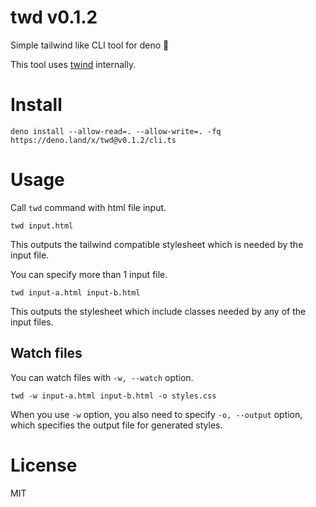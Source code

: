 # twd v0.1.2

Simple tailwind like CLI tool for deno 🦕

This tool uses [twind](https://github.com/tw-in-js/twind) internally.

# Install

```
deno install --allow-read=. --allow-write=. -fq https://deno.land/x/twd@v0.1.2/cli.ts
```

# Usage

Call `twd` command with html file input.

```
twd input.html
```

This outputs the tailwind compatible stylesheet which is needed by the input file.

You can specify more than 1 input file.

```
twd input-a.html input-b.html
```

This outputs the stylesheet which include classes needed by any of the input files.

## Watch files

You can watch files with `-w, --watch` option.

```
twd -w input-a.html input-b.html -o styles.css
```

When you use `-w` option, you also need to specify `-o, --output` option, which specifies the output file for generated styles.

# License

MIT
